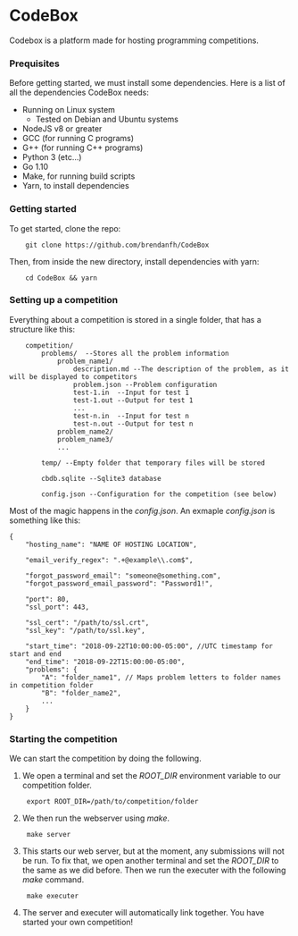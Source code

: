 
# CodeBox

Codebox is a platform made for hosting programming competitions.

### Prequisites
Before getting started, we must install some dependencies. Here is a list of all the dependencies CodeBox needs:
* Running on Linux system
	* Tested on Debian and Ubuntu systems
* NodeJS v8 or greater
* GCC (for running C programs)
* G++ (for running C++ programs)
* Python 3 (etc...)
* Go 1.10
* Make, for running build scripts
* Yarn, to install dependencies

### Getting started
To get started, clone the repo:

		git clone https://github.com/brendanfh/CodeBox

Then, from inside the new directory, install dependencies with yarn:

		cd CodeBox && yarn

### Setting up a competition
Everything about a competition is stored in a single folder, that has a structure like this:

		competition/
			problems/  --Stores all the problem information
				problem_name1/
					description.md --The description of the problem, as it will be displayed to competitors
					problem.json --Problem configuration
					test-1.in  --Input for test 1
					test-1.out --Output for test 1
					...
					test-n.in  --Input for test n
					test-n.out --Output for test n
				problem_name2/
				problem_name3/
				...

			temp/ --Empty folder that temporary files will be stored

			cbdb.sqlite --Sqlite3 database

			config.json --Configuration for the competition (see below)

Most of the magic happens in the *config.json*. An exmaple *config.json* is something like this:

	{
		"hosting_name": "NAME OF HOSTING LOCATION",

		"email_verify_regex": ".+@example\\.com$",

		"forgot_password_email": "someone@something.com",
		"forgot_password_email_password": "Password1!",

		"port": 80,
		"ssl_port": 443,

		"ssl_cert": "/path/to/ssl.crt",
		"ssl_key": "/path/to/ssl.key",

		"start_time": "2018-09-22T10:00:00-05:00", //UTC timestamp for start and end
		"end_time": "2018-09-22T15:00:00-05:00",
		"problems": {
			"A": "folder_name1", // Maps problem letters to folder names in competition folder
			"B": "folder_name2",
			...
		}
	}

### Starting the competition
We can start the competition by doing the following.
1. We open a terminal and set the *ROOT_DIR* environment variable to our competition folder.

		export ROOT_DIR=/path/to/competition/folder
2. We then run the webserver using *make*.

		make server
3. This starts our web server, but at the moment, any submissions will not be run. To fix that, we open another terminal and set the *ROOT_DIR* to the same as we did before. Then we run the executer with the following *make* command.

		make executer
5. The server and executer will automatically link together. You have started your own competition!
